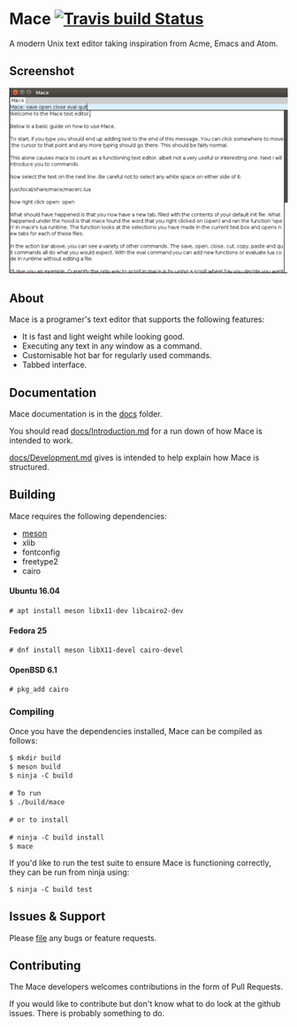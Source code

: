 # Mace [![Travis build Status](https://travis-ci.org/DandyHQ/mace.svg?branch=master)](https://travis-ci.org/DandyHQ/mace)

A modern Unix text editor taking inspiration from Acme, Emacs and
Atom.

## Screenshot
![Screenshot](https://github.com/DandyHQ/mace/blob/master/docs/screenshot.png)

## About

Mace is a programer's text editor that supports the following features:

* It is fast and light weight while looking good.
* Executing any text in any window as a command.
* Customisable hot bar for regularly used commands.
* Tabbed interface.

## Documentation

Mace documentation is in the [docs](docs) folder.

You should read [docs/Introduction.md](docs/Introduction.md) for a run down
of how Mace is intended to work.

[docs/Development.md](docs/Development.md) gives is intended to help
explain how Mace is structured.

## Building

Mace requires the following dependencies:

 - [meson](https://github.com/mesonbuild/meson)
 - xlib
 - fontconfig
 - freetype2
 - cairo

#### Ubuntu 16.04

```
# apt install meson libx11-dev libcairo2-dev
```

#### Fedora 25

```
# dnf install meson libX11-devel cairo-devel
```

#### OpenBSD 6.1

```
# pkg_add cairo
```

### Compiling

Once you have the dependencies installed, Mace can be compiled as
follows:

```
$ mkdir build
$ meson build
$ ninja -C build

# To run
$ ./build/mace

# or to install

# ninja -C build install
$ mace

```

If you'd like to run the test suite to ensure Mace is functioning correctly, they can be run from ninja using:

```
$ ninja -C build test
```

## Issues & Support

Please [file](https://github.com/DandyHQ/mace/issues) any bugs or feature requests.

## Contributing

The Mace developers welcomes contributions in the form of Pull Requests.

If you would like to contribute but don't know what to do look at the github issues.
There is probably something to do.